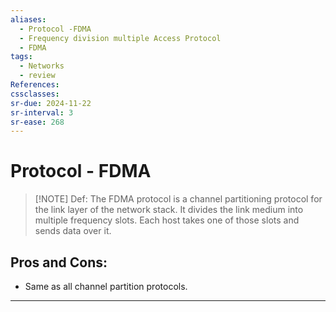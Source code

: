 ```yaml
---
aliases:
  - Protocol -FDMA
  - Frequency division multiple Access Protocol
  - FDMA
tags:
  - Networks
  - review
References: 
cssclasses:
sr-due: 2024-11-22
sr-interval: 3
sr-ease: 268
---
```

# Protocol - FDMA

> [!NOTE] Def: 
>  The FDMA protocol is a channel partitioning protocol for the link layer of the network stack. It divides the link medium into multiple frequency slots. Each host takes one of those slots and sends data over it. 

## Pros and Cons:
+ Same as all channel partition protocols. 

***